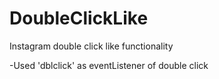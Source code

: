 # DoubleClickLike


Instagram double click like functionality

-Used 'dblclick' as eventListener of double click 

